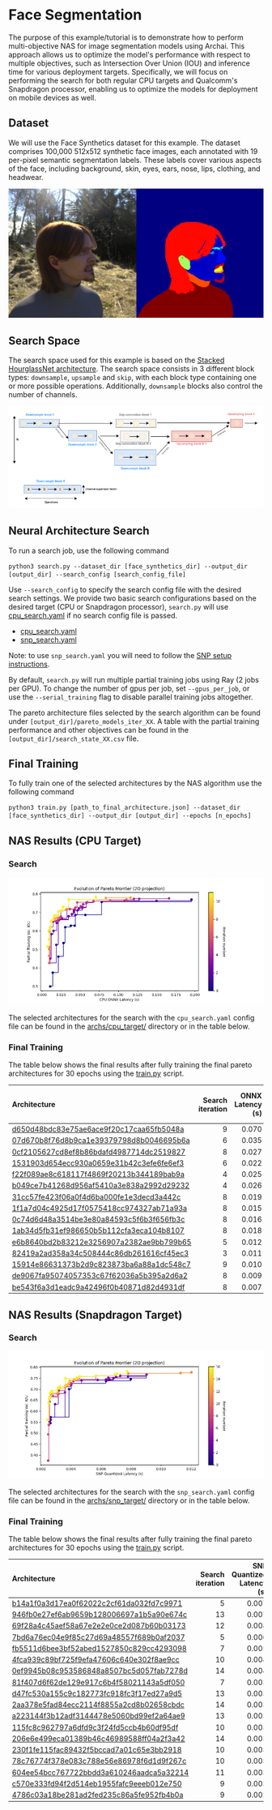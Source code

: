 # Face Segmentation

The purpose of this example/tutorial is to demonstrate how to perform multi-objective NAS for image segmentation models using Archai. This approach allows us to optimize the model's performance with respect to multiple objectives, such as Intersection Over Union (IOU) and inference time for various deployment targets. Specifically, we will focus on performing the search for both regular CPU targets and Qualcomm's Snapdragon processor, enabling us to optimize the models for deployment on mobile devices as well.

## Dataset

We will use the Face Synthetics dataset for this example. The dataset comprises 100,000 512x512 synthetic face images, each annotated with 19 per-pixel semantic segmentation labels. These labels cover various aspects of the face, including background, skin, eyes, ears, nose, lips, clothing, and headwear.

![Face Synthetics](assets/face_synthetics.png)

## Search Space

The search space used for this example is based on the [Stacked HourglassNet architecture](https://arxiv.org/abs/1603.06937). The search space consists in 3 different block types: `downsample`, `upsample` and `skip`, with each block type containing one or more possible operations. Additionally, `downsample` blocks also control the number of channels.

![HourglassNet search space](assets/search_space.png)

## Neural Architecture Search

To run a search job, use the following command

```shell
python3 search.py --dataset_dir [face_synthetics_dir] --output_dir [output_dir] --search_config [search_config_file]
```

Use `--search_config` to specify the search config file with the desired search settings. We provide two basic search configurations based on the desired target (CPU or Snapdragon processor), `search.py` will use [cpu_search.yaml](confs/cpu_search.yaml) if no search config file is passed.

* [cpu_search.yaml](confs/cpu_search.yaml)
* [snp_search.yaml](confs/snp_search.yaml)

Note: to use `snp_search.yaml` you will need to follow the [SNP setup instructions](#).

By default, `search.py` will run multiple partial training jobs using Ray (2 jobs per GPU). To change the number of gpus per job, set `--gpus_per_job`, or use the `--serial_training` flag to disable parallel training jobs altogether.

The pareto architecture files selected by the search algorithm can be found under `[output_dir]/pareto_models_iter_XX`. A table with the partial training performance and other objectives can be found in the `[output_dir]/search_state_XX.csv` file.

## Final Training

To fully train one of the selected architectures by the NAS algorithm use the following command

```shell
python3 train.py [path_to_final_architecture.json] --dataset_dir [face_synthetics_dir] --output_dir [output_dir] --epochs [n_epochs]
```

## NAS Results (CPU Target)

### Search

![pareto_evolution](assets/pareto_evolution.png)

The selected architectures for the search with the `cpu_search.yaml` config file can be found in the [archs/cpu_target/](arch/cpu_target/) directory or in the table below.

### Final Training

The table below shows the final results after fully training the final pareto architectures for 30 epochs using the [train.py](./train.py) script.

| Architecture                                                                                    |   Search iteration   |   ONNX Latency (s)   |   Full training Validation mIOU |
|:------------------------------------------------------------------------------------------------|---------------------:|---------------------:|--------------------------------:|
| [d650d48bdc83e75ae6ace9f20c17caa65fb5048a](archs/cpu_target/d650d48bdc83e75ae6ace9f20c17caa65fb5048a.json) |   9                  |                0.070 |                            0.88 |
| [07d670b8f76d8b9ca1e39379798d8b0046695b6a](archs/cpu_target/07d670b8f76d8b9ca1e39379798d8b0046695b6a.json) |   6                  |                0.035 |                            0.87 |
| [0cf2105627cd8ef8b86bdafd4987714dc2519827](archs/cpu_target/0cf2105627cd8ef8b86bdafd4987714dc2519827.json) |   8                  |                0.027 |                            0.85 |
| [1531903d654ecc930a0659e31b42c3efe6fe6ef3](archs/cpu_target/1531903d654ecc930a0659e31b42c3efe6fe6ef3.json) |   6                  |                0.022 |                            0.85 |
| [f22f089ae8c618117f4869f20213b344189bab9a](archs/cpu_target/f22f089ae8c618117f4869f20213b344189bab9a.json) |   4                  |                0.025 |                            0.84 |
| [b049ce7b41268d956af5410a3e838a2992d29232](archs/cpu_target/b049ce7b41268d956af5410a3e838a2992d29232.json) |   4                  |                0.026 |                            0.84 |
| [31cc57fe423f06a0f4d6ba000fe1e3decd3a442c](archs/cpu_target/31cc57fe423f06a0f4d6ba000fe1e3decd3a442c.json) |   8                  |                0.019 |                            0.84 |
| [1f1a7d04c4925d17f0575418cc974327ab71a93a](archs/cpu_target/1f1a7d04c4925d17f0575418cc974327ab71a93a.json) |   8                  |                0.015 |                            0.83 |
| [0c74d6d48a3514be3e80a84593c5f6b3f656fb3c](archs/cpu_target/0c74d6d48a3514be3e80a84593c5f6b3f656fb3c.json) |   8                  |                0.016 |                            0.82 |
| [1ab34d5fb31ef986650b5b112cfa3eca104b8107](archs/cpu_target/1ab34d5fb31ef986650b5b112cfa3eca104b8107.json) |   8                  |                0.018 |                            0.82 |
| [e6b8640bd2b83212e3256907a2382ae9bb799b65](archs/cpu_target/e6b8640bd2b83212e3256907a2382ae9bb799b65.json) |   5                  |                0.012 |                            0.82 |
| [82419a2ad358a34c508444c86db261616cf45ec3](archs/cpu_target/82419a2ad358a34c508444c86db261616cf45ec3.json) |   3                  |                0.011 |                            0.81 |
| [15914e86631373b2d9c823873ba6a88a1dc548c7](archs/cpu_target/15914e86631373b2d9c823873ba6a88a1dc548c7.json) |   9                  |                0.010 |                            0.77 |
| [de9067fa95074057353c67f62036a5b395a2d6a2](archs/cpu_target/de9067fa95074057353c67f62036a5b395a2d6a2.json) |   8                  |                0.009 |                            0.76 |
| [be543f6a3d1eadc9a42496f0b40871d82d4931df](archs/cpu_target/be543f6a3d1eadc9a42496f0b40871d82d4931df.json) |   8                  |                0.007 |                            0.73 |


## NAS Results (Snapdragon Target)

### Search

![pareto_evolution](assets/snp_pareto_evolution.png)

The selected architectures for the search with the `snp_search.yaml` config file can be found in the [archs/snp_target/](arch/snp_target/) directory or in the table below.

### Final Training

The table below shows the final results after fully training the final pareto architectures for 30 epochs using the [train.py](./train.py) script.


| Architecture                                                                                               |   Search iteration  |   SNP Quantized Latency (s)  |   Partial Training Val. IOU  |   Full training Validation mIOU |
|:-----------------------------------------------------------------------------------------------------------|--------------------:|-----------------------------:|-----------------------------:|------------------:|
| [b14a1f0a3d17ea0f62022c2cf61da032fd7c9971](archs/snp_target/b14a1f0a3d17ea0f62022c2cf61da032fd7c9971.json) |                  5  |                        0.007 |                        0.769 |              0.88 |
| [946fb0e27ef6ab9659b128006697a1b5a90e674c](archs/snp_target/946fb0e27ef6ab9659b128006697a1b5a90e674c.json) |                 13  |                        0.007 |                        0.768 |              0.87 |
| [69f28a4c45aef58a67e2e2e0ce2d087b60b03173](archs/snp_target/69f28a4c45aef58a67e2e2e0ce2d087b60b03173.json) |                 12  |                        0.008 |                        0.783 |              0.87 |
| [7bd6a76ec04e9f85c27d69a48557f689b0af2037](archs/snp_target/7bd6a76ec04e9f85c27d69a48557f689b0af2037.json) |                  5  |                        0.006 |                        0.761 |              0.87 |
| [fb5511d6bee3bf52abed1527850c829cc4293098](archs/snp_target/fb5511d6bee3bf52abed1527850c829cc4293098.json) |                  7  |                        0.005 |                        0.758 |              0.86 |
| [4fca939c89bf725f9efa47606c640e302f8ae9cc](archs/snp_target/4fca939c89bf725f9efa47606c640e302f8ae9cc.json) |                 10  |                        0.004 |                        0.752 |              0.86 |
| [0ef9945b08c953586848a8507bc5d057fab7278d](archs/snp_target/0ef9945b08c953586848a8507bc5d057fab7278d.json) |                 14  |                        0.004 |                        0.749 |              0.85 |
| [81f407d6f62de129e917c6b4f58021143a5df050](archs/snp_target/81f407d6f62de129e917c6b4f58021143a5df050.json) |                  7  |                        0.003 |                        0.703 |              0.84 |
| [d47fc530a155c9c182773fc918fc3f17ed27a9d5](archs/snp_target/d47fc530a155c9c182773fc918fc3f17ed27a9d5.json) |                 13  |                        0.003 |                        0.712 |              0.84 |
| [2aa378e5fad84ecc2114f8855a2cd8b02658cbdc](archs/snp_target/2aa378e5fad84ecc2114f8855a2cd8b02658cbdc.json) |                 14  |                        0.003 |                        0.709 |              0.84 |
| [a223144f3b12adf3144478e5060bd99ef2a64ae9](archs/snp_target/a223144f3b12adf3144478e5060bd99ef2a64ae9.json) |                 13  |                        0.003 |                        0.693 |              0.83 |
| [115fc8c962797a6dfd9c3f24fd5ccb4b60df95df](archs/snp_target/115fc8c962797a6dfd9c3f24fd5ccb4b60df95df.json) |                 10  |                        0.003 |                        0.682 |              0.83 |
| [206e6e499eca01389b46c46989588ff04a2f3a42](archs/snp_target/206e6e499eca01389b46c46989588ff04a2f3a42.json) |                 14  |                        0.003 |                        0.688 |              0.83 |
| [230f1fe115fac89432f5bccad7a01c65e3bb2918](archs/snp_target/230f1fe115fac89432f5bccad7a01c65e3bb2918.json) |                 10  |                        0.003 |                        0.666 |              0.82 |
| [78c76774f378e083c788e56e86978f6d1d9f267c](archs/snp_target/78c76774f378e083c788e56e86978f6d1d9f267c.json) |                 10  |                        0.003 |                        0.659 |              0.82 |
| [604ee54bcc767722bbdd3a610246aadca5a32214](archs/snp_target/604ee54bcc767722bbdd3a610246aadca5a32214.json) |                 11  |                        0.003 |                        0.657 |              0.82 |
| [c570e333fd94f2d514eb1955fafc9eeeb012e750](archs/snp_target/c570e333fd94f2d514eb1955fafc9eeeb012e750.json) |                  9  |                        0.003 |                        0.636 |              0.80  |
| [4786c03a18be281ad2fed235c86a5fe952fb4b0a](archs/snp_target/4786c03a18be281ad2fed235c86a5fe952fb4b0a.json) |                  9  |                        0.002 |                        0.562 |              0.79 |